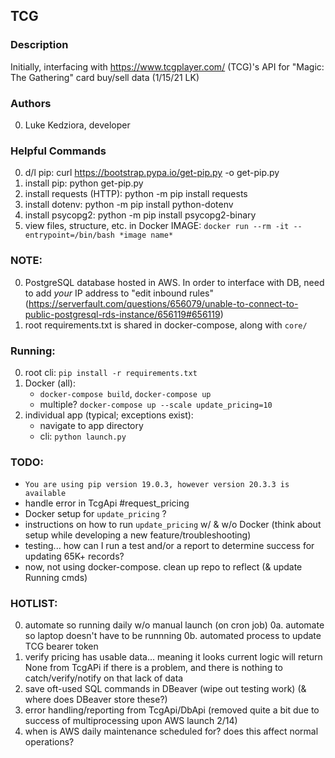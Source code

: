 ## TCG

### Description
Initially, interfacing with https://www.tcgplayer.com/ (TCG)'s API for "Magic: The Gathering" card buy/sell data (1/15/21 LK)

### Authors
  0. Luke Kedziora, developer

### Helpful Commands
  0. d/l pip: curl https://bootstrap.pypa.io/get-pip.py -o get-pip.py
  1. install pip: python get-pip.py
  2. install requests (HTTP): python -m pip install requests
  3. install dotenv: python -m pip install python-dotenv
  4. install psycopg2: python -m pip install psycopg2-binary
  5. view files, structure, etc. in Docker IMAGE: `docker run --rm -it --entrypoint=/bin/bash *image name*`

### NOTE:
  0. PostgreSQL database hosted in AWS. In order to interface with DB, need to add *your* IP address to "edit inbound rules" (https://serverfault.com/questions/656079/unable-to-connect-to-public-postgresql-rds-instance/656119#656119)
  1. root requirements.txt is shared in docker-compose, along with `core/`

### Running:
  0. root cli: `pip install -r requirements.txt`
  1. Docker (all):
     - `docker-compose build`, `docker-compose up`
     - multiple? `docker-compose up --scale update_pricing=10`
  2. individual app (typical; exceptions exist):
     - navigate to app directory
     - cli: `python launch.py`

### TODO:
  - `You are using pip version 19.0.3, however version 20.3.3 is available`
  - handle error in TcgApi #request_pricing
  - Docker setup for `update_pricing` ?
  - instructions on how to run `update_pricing` w/ & w/o Docker (think about setup while developing a new feature/troubleshooting)
  - testing... how can I run a test and/or a report to determine success for updating 65K+ records?
  - now, not using docker-compose. clean up repo to reflect (& update Running cmds)

### HOTLIST:
  0. automate so running daily w/o manual launch (on cron job)
  0a. automate so laptop doesn't have to be runnning
  0b. automated process to update TCG bearer token
  1. verify pricing has usable data... meaning it looks current logic will return None from TcgAPi if there is a problem, and there is nothing to catch/verify/notify on that lack of data
  2. save oft-used SQL commands in DBeaver (wipe out testing work) (& where does DBeaver store these?)
  3. error handling/reporting from TcgApi/DbApi (removed quite a bit due to success of multiprocessing upon AWS launch 2/14)
  4. when is AWS daily maintenance scheduled for? does this affect normal operations?

